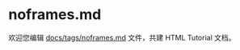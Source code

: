 noframes.md
===

欢迎您编辑 <a target="__blank" href="https://github.com/jaywcjlove/html-tutorial/blob/main/docs/tags/noframes.md">docs/tags/noframes.md</a> 文件，共建 HTML Tutorial 文档。